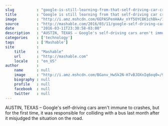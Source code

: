 ```yaml
---
slug          : "google-is-still-learning-from-that-self-driving-car-crash"
title         : "Google is still learning from that self-driving car crash"
image         : "http://i.amz.mshcdn.com/6EPASPenHAAv_nYf5OYC8K1chBk=/1200x627/2016%2F03%2F16%2Fd6%2Fgoogleselfd.8957d.jpg"
source        : "http://mashable.com/2016/03/11/google-self-driving-car-sxsw/"
date          : "2016-03-11T23:30:58-03:00"
description   : "AUSTIN, TEXAS – Google's self-driving cars aren't immune to crashes, but for the first time, it was responsible for colliding with a bus last month after it misjudged the situation on the road."
categories    : ['technology']
tags          : ['Mashable']
site          :
    title     : "Mashable"
    url       : "http://mashable.com"
    locale    : "en_US"
author        :
    name      : null
    image     : "http://i.amz.mshcdn.com/BGanv_HwSk2N-H7vBJOXnIq6oq0=/90x90/2016%2F06%2F30%2F56%2F2015042124SamHeadshot.26e52.236cf.jpg"
    biography : null
    profile   : null
    facebook  : null
    twitter   : null
---
```


AUSTIN, TEXAS – Google's self-driving cars aren't immune to crashes, but for the first time, it was responsible for colliding with a bus last month after it misjudged the situation on the road.
